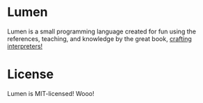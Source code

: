 # Lumen
Lumen is a small programming language created for fun using the references, teaching, and knowledge by the great book, [crafting interpreters!](https://craftinginterpreters.com/)

# License
Lumen is MIT-licensed! Wooo!
